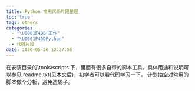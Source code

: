 ```yaml
---
title: Python 常用代码片段整理
toc: true
tags: others
categories:
  - "\U0001F4BB 工作"
  - "\U0001F40DPython"
  - 代码片段
date: 2020-05-26 12:27:56
---
```


在安装目录的\tools\scripts 下，里面有很多自带的脚本工具，具体用途和说明可以参见 readme.txt(见本文后)，初学者可以看代码学习一下。
计划抽空对常用的脚本做个分析，避免造轮子。